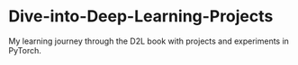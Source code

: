# Dive-into-Deep-Learning-Projects
My learning journey through the D2L book with projects and experiments in PyTorch.
